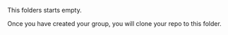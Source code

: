 This folders starts empty.

Once you have created your group, you will clone your repo to this folder.